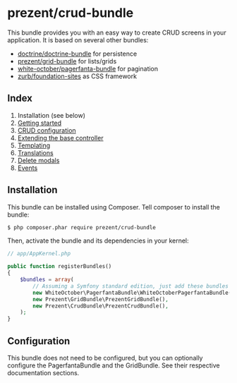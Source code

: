prezent/crud-bundle
===================

This bundle provides you with an easy way to create CRUD screens in your application.
It is based on several other bundles:

* [doctrine/doctrine-bundle](https://github.com/doctrine/DoctrineBundle) for persistence
* [prezent/grid-bundle](https://github.com/Prezent/prezent-grid-bundle) for lists/grids
* [white-october/pagerfanta-bundle](https://github.com/whiteoctober/WhiteOctoberPagerfantaBundle) for pagination
* [zurb/foundation-sites](https://github.com/zurb/foundation-sites) as CSS framework


Index
-----

1. Installation (see below)
2. [Getting started](getting-started.md)
3. [CRUD configuration](configuration.md)
4. [Extending the base controller](controller.md)
5. [Templating](templating.md)
6. [Translations](translations.md)
7. [Delete modals](modals.md)
8. [Events](events.md)


Installation
------------

This bundle can be installed using Composer. Tell composer to install the bundle:

```bash
$ php composer.phar require prezent/crud-bundle
```

Then, activate the bundle and its dependencies in your kernel:

```php
// app/AppKernel.php

public function registerBundles()
{
    $bundles = array(
        // Assuming a Symfony standard edition, just add these bundles
        new WhiteOctober\PagerfantaBundle\WhiteOctoberPagerfantaBundle(),
        new Prezent\GridBundle\PrezentGridBundle(),
        new Prezent\CrudBundle\PrezentCrudBundle(),
    );
}
```


Configuration
-------------

This bundle does not need to be configured, but you can optionally configure the PagerfantaBundle and
the GridBundle. See their respective documentation sections.
